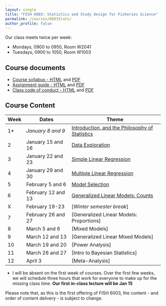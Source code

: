 ```yaml
---
layout: single
title: "FISH 6003: Statistics and Study Design for Fisheries Science"
permalink: /courses/6003Stats/
author_profile: false
---
```


Our class meets twice per week:

* Mondays, 0900 to 0950, Room W2041
* Tuesdays, 0900 to 1050, Room W1003

## Course documents 

- [Course syllabus - HTML](/courses/6003Stats/6003Syllabus/) and [PDF](/assets/images/FISH_6003_Syllabus.pdf)
- [Assignment guide - HTML](/courses/6003Stats/6003Assignmentguide/) and [PDF](/assets/images/FISH_6003_Assignment_guide.pdf)
- [Class code of conduct - HTML](/courses/coursesCodeofConduct/) and [PDF](/assets/images/FISHCodeofConduct.pdf)

## Course Content

| **Week**  | **Dates**  | **Theme**  | 
|-----------|------------|-------------|
| 1*       |  *January  8 and 9*   | [Introduction, and the Philosophy of Statistics](/courses/6003Stats/6003Week1/)|
|2| January 15 and 16 | [Data Exploration](/courses/6003Stats/6003Week2/) |
|3| January 22 and 23  | [Simple Linear Regression](/courses/6003Stats/6003Week3/)  |
|4| January 29 and 30 | [Multiple Linear Regression](/courses/6003Stats/6003Week4/) | 
|5| February 5 and 6 | [Model Selection](/courses/6003Stats/6003Week5/) |
|6| February 12 and 13 | [Generalized Linear Models: Counts](/courses/6003Stats/6003Week6/)|
|X| February 19-23 | [*Winter semester break*] |
|7| February 26 and 27 | [Generalized Linear Models: Proportions] |
|8| March 5 and 6 | [Mixed Models] |
|9| March 12 and 13 | [Generalized Linear Mixed Models] |
|10| March 19 and 20 | [Power Analysis] |
|11| March 26 and 27 | [Intro to Bayesian Statistics] |
|12| April 3 | [Meta-Analysis] |

* I will be absent on the first week of courses. Over the first few weeks, we will schedule three hours that work for everyone to make up for the missing class time. **Our first in-class lecture will be Jan 15**

Please note that, as this is the first offering of FISH 6003, the content - and order of content delivery - is subject to change. 